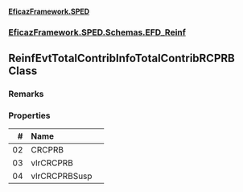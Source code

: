 #### [EficazFramework.SPED](EficazFrameworkSPED.md 'EficazFramework SPED')
### [EficazFramework.SPED.Schemas.EFD_Reinf](EficazFramework.SPED.Schemas.EFD_Reinf.md 'EficazFramework.SPED.Schemas.EFD_Reinf')

## ReinfEvtTotalContribInfoTotalContribRCPRB Class

### Remarks
### Properties

| # | Name | |
| ---: | :--- | :--- |
| 02 | CRCPRB |  |
| 03 | vlrCRCPRB |  |
| 04 | vlrCRCPRBSusp |  |

